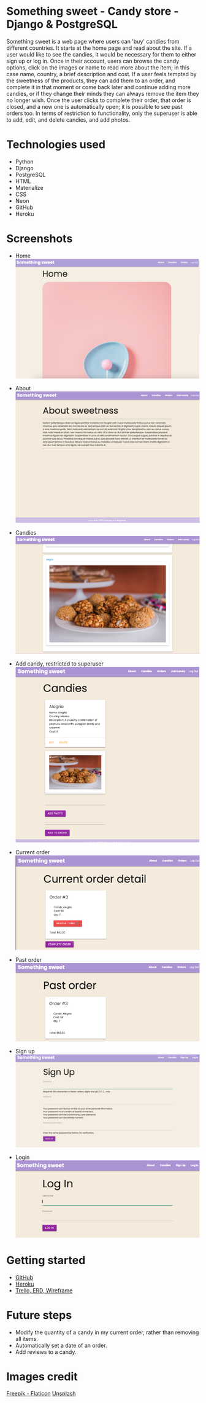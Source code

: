 # Something sweet - Candy store - Django & PostgreSQL
Something sweet is a web page where users can 'buy' candies from different
countries. 
It starts at the home page and read about the site. 
If a user would like to see the candies, it would be necessary for them 
to either sign up or log in. Once in their account, users can browse 
the candy options, click on the images or name to read more about the item; 
in this case name, country, a brief description and cost.
If a user feels tempted by the sweetness of the products, they can add them
to an order, and complete it in that moment or come back later and continue
adding more candies, or if they change their minds they can always remove
the item they no longer wish. Once the user clicks to complete their order,
that order is closed, and a new one is automatically open; it is possible 
to see past orders too. 
In terms of restriction to functionality, only the superuser is able to add,
edit, and delete candies, and add photos.

# Technologies used
- Python
- Django
- PostgreSQL
- HTML
- Materialize
- CSS
- Neon
- GitHub
- Heroku

# Screenshots

- Home
![Home](main_app/static/images/home.png)

- About
![About](main_app/static/images/about.png)

- Candies
![Candies](main_app/static/images/candies.png)

- Add candy, restricted to superuser
![Add candy](main_app/static/images/add_candy.png)

- Current order
![Current order](main_app/static/images/current_order.png)

- Past order
![Past order](main_app/static/images/past_order.png)

- Sign up
![Signup](main_app/static/images/signup.png)

- Login
![Login](main_app/static/images/login.png)

# Getting started
- [GitHub](https://github.com/lucy-rz/somethingsweet)
- [Heroku](https://somethingsweetapp-40c3d82359a7.herokuapp.com/)
- [Trello, ERD, Wireframe](https://trello.com/b/c4B5BRUu/something-sweet)

# Future steps
- Modify the quantity of a candy in my current order, rather than removing all items.
- Automatically set a date of an order.
- Add reviews to a candy.


# Images credit
[Freepik - Flaticon](https://www.flaticon.com/free-icons/sweetsSweets) 
[Unsplash](https://unsplash.com/)
